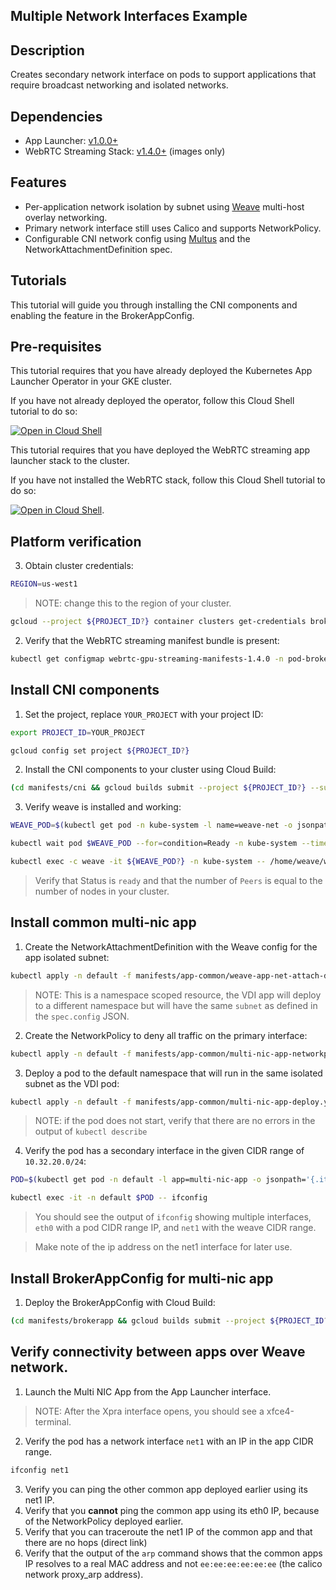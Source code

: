 ## Multiple Network Interfaces Example

## Description

Creates secondary network interface on pods to support applications that require broadcast networking and isolated networks.

## Dependencies

- App Launcher: [v1.0.0+](https://github.com/selkies-project/selkies/tree/v1.0.0)
- WebRTC Streaming Stack: [v1.4.0+](https://github.com/selkies-project/selkies-vdi/tree/v1.4.0) (images only)

## Features

- Per-application network isolation by subnet using [Weave](https://github.com/weaveworks/weave) multi-host overlay networking.
- Primary network interface still uses Calico and supports NetworkPolicy.
- Configurable CNI network config using [Multus](https://github.com/intel/multus-cni) and the NetworkAttachmentDefinition spec.

## Tutorials

This tutorial will guide you through installing the CNI components and enabling the feature in the BrokerAppConfig.

## Pre-requisites

This tutorial requires that you have already deployed the Kubernetes App Launcher Operator in your GKE cluster.

If you have not already deployed the operator, follow this Cloud Shell tutorial to do so:

[![Open in Cloud Shell](https://gstatic.com/cloudssh/images/open-btn.svg)](https://ssh.cloud.google.com/cloudshell/editor?cloudshell_git_repo=https://github.com/selkies-project/selkies&cloudshell_git_branch=master&cloudshell_tutorial=setup/README.md)

This tutorial requires that you have deployed the WebRTC streaming app launcher stack to the cluster.

If you have not installed the WebRTC stack, follow this Cloud Shell tutorial to do so:

[![Open in Cloud Shell](https://gstatic.com/cloudssh/images/open-btn.svg)](https://ssh.cloud.google.com/cloudshell/editor?cloudshell_git_repo=https://github.com/selkies-project/selkies-vdi&cloudshell_git_branch=master&&cloudshell_tutorial=tutorials/gke/00_Setup.md).

## Platform verification

3. Obtain cluster credentials:

```bash
REGION=us-west1
```

> NOTE: change this to the region of your cluster.

```bash
gcloud --project ${PROJECT_ID?} container clusters get-credentials broker-${REGION?} --region ${REGION?}
```

2. Verify that the WebRTC streaming manifest bundle is present:

```bash
kubectl get configmap webrtc-gpu-streaming-manifests-1.4.0 -n pod-broker-system
```

## Install CNI components

1. Set the project, replace `YOUR_PROJECT` with your project ID:

```bash
export PROJECT_ID=YOUR_PROJECT
```

```bash
gcloud config set project ${PROJECT_ID?}
```

2. Install the CNI components to your cluster using Cloud Build:

```bash
(cd manifests/cni && gcloud builds submit --project ${PROJECT_ID?} --substitutions=_REGION=${REGION?})
```

3. Verify weave is installed and working:

```bash
WEAVE_POD=$(kubectl get pod -n kube-system -l name=weave-net -o jsonpath='{.items[0].metadata.name}')
```

```bash
kubectl wait pod $WEAVE_POD --for=condition=Ready -n kube-system --timeout=300s
```

```bash
kubectl exec -c weave -it ${WEAVE_POD?} -n kube-system -- /home/weave/weave --local status
```

> Verify that Status is `ready` and that the number of `Peers` is equal to the number of nodes in your cluster.

## Install common multi-nic app

1. Create the NetworkAttachmentDefinition with the Weave config for the app isolated subnet:

```bash
kubectl apply -n default -f manifests/app-common/weave-app-net-attach-def.yaml
```

> NOTE: This is a namespace scoped resource, the VDI app will deploy to a different namespace but will have the same `subnet` as defined in the `spec.config` JSON.

2. Create the NetworkPolicy to deny all traffic on the primary interface:

```bash
kubectl apply -n default -f manifests/app-common/multi-nic-app-networkpolicy.yaml
```

3. Deploy a pod to the default namespace that will run in the same isolated subnet as the VDI pod:

```bash
kubectl apply -n default -f manifests/app-common/multi-nic-app-deploy.yaml
```

> NOTE: if the pod does not start, verify that there are no errors in the output of `kubectl describe`

4. Verify the pod has a secondary interface in the given CIDR range of `10.32.20.0/24`:

```bash
POD=$(kubectl get pod -n default -l app=multi-nic-app -o jsonpath='{.items[0].metadata.name}')
```

```bash
kubectl exec -it -n default $POD -- ifconfig
```

> You should see the output of `ifconfig` showing multiple interfaces, `eth0` with a pod CIDR range IP, and `net1` with the weave CIDR range.

> Make note of the ip address on the net1 interface for later use.

## Install BrokerAppConfig for multi-nic app

1. Deploy the BrokerAppConfig with Cloud Build:

```bash
(cd manifests/brokerapp && gcloud builds submit --project ${PROJECT_ID?} --substitutions=_REGION=${REGION?})
```

## Verify connectivity between apps over Weave network.

1. Launch the Multi NIC App from the App Launcher interface.

> NOTE: After the Xpra interface opens, you should see a xfce4-terminal.

2. Verify the pod has a network interface `net1` with an IP in the app CIDR range.

```bash
ifconfig net1
```

3. Verify you can ping the other common app deployed earlier using its net1 IP.
4. Verify that you __cannot__ ping the common app using its eth0 IP, because of the NetworkPolicy deployed earlier.
5. Verify that you can traceroute the net1 IP of the common app and that there are no hops (direct link)
6. Verify that the output of the `arp` command shows that the common apps IP resolves to a real MAC address and not `ee:ee:ee:ee:ee:ee` (the calico network proxy_arp address).
